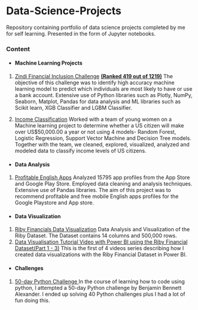 # Data-Science-Projects
Repository containing portfolio of data science projects completed by me for self learning. Presented in the form of Jupyter notebooks. 

### Content
* #### Machine Learning Projects

1. [Zindi Financial Inclusion Challenge](https://github.com/TosinGeorge/Data-Science-Projects/blob/main/ML%20Projects/Financial_Inclusion_Challenge_Zindi.ipynb) **[(Ranked 419 out of 1219)](https://zindi.africa/users/TosinGeorge/competitions/certificate)**
The objective of this challenge was to identify high accuracy machine learning model to predict which individuals are most likely to have or use a bank account. Extensive use of Python libraries such as Plotly, NumPy, Seaborn, Matplot, Pandas for data analysis and ML libraries such as Scikit learn, XGB Classifier and LGBM Classifier.

2. [Income Classification](https://github.com/TosinGeorge/Data-Science-Projects/blob/main/Income_Classification_Project.ipynb) Worked with a team of young women on a Machine learning project to determine whether a US citizen will make over US$50,000.00 a year or not using 4 models- Random Forest, Logistic Regression, Support Vector Machine and Decision Tree models. Together with the team, we cleaned, explored, visualized, analyzed and modeled data to classify income levels of US citizens.


* #### Data Analysis

1. [Profitable English Apps](https://github.com/TosinGeorge/Data-Science-Projects/blob/main/Profitable_Mobile_English_Apps.ipynb) Analyzed 15795 app profiles from the App Store and Google Play Store. Employed data cleaning and analysis techniques. Extensive use of Pandas libraries. The aim of this project was to recommend profitable and free mobile English apps profiles for the Google Playstore and App store. 

* #### Data Visualization
1. [Riby Financials Data Visualization](https://github.com/TosinGeorge/Data-Science-Projects/blob/main/Riby%20Financials.pdf) Data Analysis and Visualization of the Riby Dataset. The Dataset contains 14 columns and 500,000 rows.
2. [Data Visualisation Tutorial Video with Power BI using the Riby Financial Dataset(Part 1 - 3)](https://www.youtube.com/watch?v=evK-AxFXWHc&list=PLtz6r2ceLntMnNYEg5c2P2HY_mBvMt5XQ) This is the first of 4 videos series describing how I created data visualizations with the Riby Financial Dataset in Power BI.

* #### Challenges

1. [50-day Python Challenge 
](https://github.com/TosinGeorge/Data-Science-Projects/blob/main/Challenges/50_day_Python_Challenge.ipynb) In the course of learning how to code using python, I attempted a 		50-day Python challenge by Benjamin Bennett Alexander. I ended up solving 40 Python challenges plus I had a lot of fun doing this.
